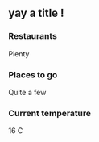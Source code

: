 ## yay a title !

### Restaurants
Plenty

### Places to go
Quite a few

### Current temperature
16 C
